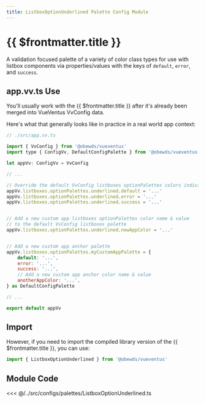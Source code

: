 ```yaml
---
title: ListboxOptionUnderlined Palette Config Module
---
```


<script setup>
    import DocsPackageVersion from '../../../src/views/compos/DocsPackageVersion.vue'
</script>





# {{ $frontmatter.title }}

A validation focused palette of a variety of color class types for use with listbox components via properties/values with the keys of `default`, `error`, and `success`.








## app.vv.ts Use

You'll usually work with the {{ $frontmatter.title }} after it's already been merged into VueVentus VvConfig data.

Here's what that generally looks like in practice in a real world app context:

```javascript
// ./src/app.vv.ts

import { VvConfig } from '@obewds/vueventus'
import type { ConfigVv, DefaultConfigPalette } from '@obewds/vueventus'

let appVv: ConfigVv = VvConfig

// ...

// Override the default VvConfig listboxes optionPalettes colors individually
appVv.listboxes.optionPalettes.underlined.default = '...'
appVv.listboxes.optionPalettes.underlined.error = '...'
appVv.listboxes.optionPalettes.underlined.success = '...'


// Add a new custom app listboxes optionPalettes color name & value
// to the default VvConfig listboxes palette
appVv.listboxes.optionPalettes.underlined.newAppColor = '...'


// Add a new custom app anchor palette
appVv.listboxes.optionPalettes.myCustomAppPalette = {
    default: '...',
    error: '...',
    success: '...',
    // Add a new custom app anchor color name & value
    anotherAppColor: '...',
} as DefaultConfigPalette

// ...

export default appVv
```








## Import

However, if you need to import the compiled library version of the {{ $frontmatter.title }}, you can use:

```javascript
import { ListboxOptionUnderlined } from '@obewds/vueventus'
```













## Module Code

<<< @/../src/configs/palettes/ListboxOptionUnderlined.ts






<DocsPackageVersion/>
